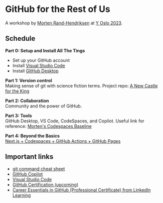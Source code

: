 # GitHub for the Rest of Us
A workshop by [Morten Rand-Hendriksen](https://www.linkedin.com/in/mortenrandhendriksen/) at [Y Oslo 2023](https://www.y-oslo.com/workshop/github-for-the-rest-of-us).

## Schedule

**Part 0: Setup and Install All The Tings**
- Set up your GitHub account
- Install [Visual Studio Code](https://code.visualstudio.com/)
- Install [GitHub Desktop](https://desktop.github.com/)

**Part 1: Version control**  
Making sense of git with science fiction terms.
Project repo: [A New Castle for the King](https://github.com/mor10/a-new-castle)

**Part 2: Collaboration**  
Community and the power of GitHub.

**Part 3: Tools**  
GitHub Desktop, VS Code, CodeSpaces, and Copilot.
Useful link for reference: [Morten's Codespaces Baseline](https://github.com/mor10/baseline)

**Part 4: Beyond the Basics**  
[Next.js + Codespaces + GitHub Actions + GitHub Pages](/lab-4.md)

## Important links
- [git command cheat sheet](https://github.com/mor10/github-for-the-rest-of-us/blob/main/reference/git_cheatsheet.pdf)
- [GitHub Copilot](https://github.com/features/copilot)
- [Visual Studio Code](https://code.visualstudio.com/)
- [GitHub Certification (upcoming)](https://resources.github.com/learn/certifications/)
- [Career Essentials in GitHub (Professional Certificate) from LinkedIn Learning](https://www.linkedin.com/learning/paths/career-essentials-in-github-professional-certificate)
